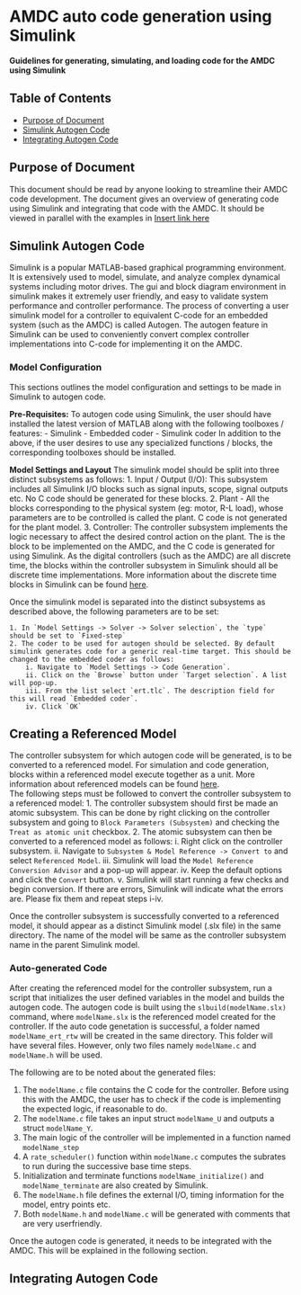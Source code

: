 # AMDC auto code generation using Simulink

**Guidelines for generating, simulating, and loading code for the AMDC using Simulink**

## Table of Contents

- [Purpose of Document](#purpose-of-document)
- [Simulink Autogen Code](#simulink-autogen-code)
- [Integrating Autogen Code](#integrating-autogen-code)

## Purpose of Document

This document should be read by anyone looking to streamline their AMDC code development. The document gives an overview of generating code using Simulink and integrating that code with the AMDC. It should be viewed in parallel with the examples in [Insert link here](./) 

## Simulink Autogen Code
Simulink is a popular MATLAB-based graphical programming environment. It is extensively used to model, simulate, and analyze complex dynamical systems including motor drives. The gui and block diagram environment in simulink makes it extremely user friendly, 
and easy to validate system performance and controller performance. The process of converting a user simulink model for a controller to equivalent C-code for an embedded system (such as the AMDC) is called Autogen. The autogen feature in Simulink can be used to conveniently convert complex controller implementations into C-code for implementing it on the AMDC.

### Model Configuration

This sections outlines the model configuration and settings to be made in Simulink to autogen code. 

**Pre-Requisites:** 
To autogen code using Simulink, the user should have installed the latest version of MATLAB along with the following toolboxes / features:
	- Simulink
	- Embedded coder
	- Simulink coder
In addition to the above, if the user desires to use any specialized functions / blocks, the corresponding toolboxes should be installed.

**Model Settings and Layout**
The simulink model should be split into three distinct subsystems as follows:
	1. Input / Output (I/O): This subsystem includes all Simulink I/O blocks such as signal inputs, scope, signal outputs etc. No C code should be generated for these blocks. 
	2. Plant - All the blocks corresponding to the physical system (eg: motor, R-L load), whose parameters are to be controlled is called the plant. C code is not generated for the plant model.
	3. Controller: The controller subsystem implements the logic necessary to affect the desired control action on the plant. The is the block to be implemented on the AMDC, and the C code is generated for using Simulink. 
		As the digital controllers (such as the AMDC) are all discrete time, the blocks within the controller subsystem in Simulink should all be discrete time implementations. More information about the discrete time blocks in Simulink can be found [here](https://www.mathworks.com/help/simulink/discrete.html). 	

Once the simulink model is separated into the distinct subsystems as described above, the following parameters are to be set:

	1. In `Model Settings -> Solver -> Solver selection`, the `type` should be set to `Fixed-step` 
	2. The coder to be used for autogen should be selected. By default simulink generates code for a generic real-time target. This should be changed to the embedded coder as follows:
		i. Navigate to `Model Settings -> Code Generation`.
		ii. Click on the `Browse` button under `Target selection`. A list will pop-up.
		iii. From the list select `ert.tlc`. The description field for this will read `Embedded coder`.
		iv. Click `OK` 
	
## Creating a Referenced Model
The controller subsystem for which autogen code will be generated, is to be converted to a referenced model. For simulation and code generation, blocks within a referenced model execute together as a unit. More information about referenced models can be found [here](https://www.mathworks.com/help/simulink/model-reference.html).	
The following steps must be followed to convert the controller subsystem to a referenced model:
	1. The controller subsystem should first be made an atomic subsystem. This can be done by right clicking on the controller subsystem and going to `Block Parameters (Subsystem)` and checking the `Treat as atomic unit` checkbox.
	2. The atomic subsystem can then be converted to a referenced model as follows:
		i. Right click on the controller subsystem.
		ii. Navigate to `Subsystem & Model Reference -> Convert to` and select `Referenced Model`.
		iii. Simulink will load the `Model Reference Conversion Advisor` and a pop-up will appear.
		iv. Keep the default options and click the `Convert` button.
		v. Simulink will start running a few checks and begin conversion. If there are errors, Simulink will indicate what the errors are. Please fix them and repeat steps i-iv.
		
Once the controller subsystem is successfully converted to a referenced model, it should appear as a distinct Simulink model (.slx file) in the same directory. The name of the model will be same as the controller subsystem name in the parent Simulink model.

### Auto-generated Code
After creating the referenced model for the controller subsystem, run a script that initializes the user defined variables in the model and builds the autogen code. The autogen code is built using the `slbuild(modelName.slx)` command, where `modelName.slx` is the referenced model created for the controller.
If the auto code genetation is successful, a folder named `modelName_ert_rtw` will be created in the same directory. This folder will have several files. However, only two files namely `modelName.c` and `modelName.h` will be used.

The following are to be noted about the generated files:
1. The `modelName.c` file contains the C code for the controller. Before using this with the AMDC, the user has to check if the code is implementing the expected logic, if reasonable to do.
2. The `modelName.c` file takes an input struct `modelName_U` and outputs a struct `modelName_Y`.
3. The main logic of the controller will be implemented in a function named `modelName_step` 
4. A `rate_scheduler()` function within `modelName.c` computes the subrates to run during the successive base time steps.
5. Initialization and terminate functions `modelName_initialize()` and `modelName_terminate` are also created by Simulink.  
6. The `modelName.h` file defines the external I/O, timing information for the model, entry points etc.
7. Both `modelName.h` and `modelName.c` will be generated with comments that are very userfriendly.

Once the autogen code is generated, it needs to be integrated with the AMDC. This will be explained in the following section.

## Integrating Autogen Code

